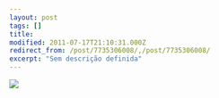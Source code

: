 ```yaml
---
layout: post
tags: []
title: 
modified: 2011-07-17T21:10:31.000Z
redirect_from: /post/7735306008/,/post/7735306008/
excerpt: "Sem descrição definida"
---
```


![](http://36.media.tumblr.com/tumblr_lohxhldRPZ1qma17bo1_1280.jpg)

